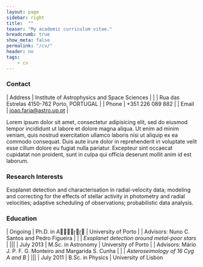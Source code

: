 ```yaml
---
layout: page
sidebar: right
title:  ""
teaser: "My academic curriculum vitae."
breadcrumb: true
show_meta: false
permalink: "/cv/"
header: no
tags:
    - cv
---
```


### Contact

| Address   | Institute of Astrophysics and Space Sciences  |
|           | Rua das Estrelas 4150-762 Porto, PORTUGAL     |
| Phone     | +351 226 089 882                              |
| Email     | <a href="mailto:joao.faria@astro.up.pt">joao.faria@astro.up.pt</a>  |


Lorem ipsum dolor sit amet, consectetur adipisicing elit, sed do eiusmod
tempor incididunt ut labore et dolore magna aliqua. Ut enim ad minim veniam,
quis nostrud exercitation ullamco laboris nisi ut aliquip ex ea commodo
consequat. Duis aute irure dolor in reprehenderit in voluptate velit esse
cillum dolore eu fugiat nulla pariatur. Excepteur sint occaecat cupidatat non
proident, sunt in culpa qui officia deserunt mollit anim id est laborum.

### Research Interests

Exoplanet detection and characterisation in radial-velocity data;
modeling and correcting for the effects of stellar activity in photometry and radial velocities;
adaptive scheduling of observations;
probabilistic data analysis.

### Education

| Ongoing | Ph.D. in A | University of Porto
|         | Advisors: Nuno C. Santos and Pedro Figueira |
|         | *Exoplanet detection around metal-poor stars* |
|||
| July 2013 | M.Sc. in Astronomy | University of Porto
|           | Advisors: Mário J. P. F. G. Monteiro and Margarida S. Cunha |
|           | *Asteroseimology of 16 Cyg A and B* |
|||
| July 2011 | B.Sc. in Physics | University of Lisbon


